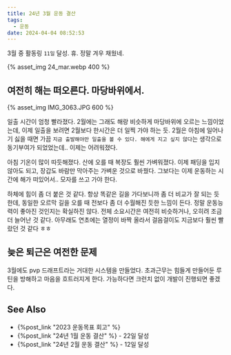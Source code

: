 ```yaml
---
title: 24년 3월 운동 결산
tags:
  - 운동
date: 2024-04-04 08:52:53
---
```



3월 중 활동링 `11일` 달성.
휴. 정말 겨우 채웠네. 

{% asset_img 24_mar.webp 400 %}

<!--more-->

## 여전히 해는 떠오른다. 마당바위에서.

{% asset_img IMG_3063.JPG 600 %}

일출 시간이 엄청 빨라졌다. 2월에는 그래도 해랑 비슷하게 마당바위에 오르는 느낌이었는데, 이제 일출을 보려면 2월보다 한시간은 더 일찍 가야 하는 듯. 2월은 아침에 일어나기 싫을 때면 가끔 `지금 출발해야만 일출을 볼 수 있다. 해에게 지고 싶지 않다`는 생각으로 동기부여가 되었었는데.. 이제는 어려워졌다.

아침 기온이 많이 따듯해졌다. 산에 오를 때 복장도 훨씬 가벼워졌다. 이제 패딩을 입지 않아도 되고, 장갑도 바람만 막아주는 가벼운 것으로 바꿨다. 그보다는 이제 운동하는 시간에 해가 떠있어서.. 모자를 쓰고 가야 한다. 

하체에 힘이 좀 더 붙은 것 같다. 항상 똑같은 길을 가다보니까 좀 더 비교가 잘 되는 듯 한데, 동일한 오르막 길을 오를 때 전보다 좀 더 수월해진 듯한 느낌이 든다. 정말 운동능력이 좋아진 것인지는 확실하진 않다. 전체 소요시간은 여전히 비슷하거나, 오히려 조금 더 늘어난 것 같다. 아무래도 연초에는 열정이 바짝 올라서 걸음걸이도 지금보다 훨씬 빨랐던 것 같다 ㅎㅎ

## 늦은 퇴근은 여전한 문제

3월에도 pvp 드래프트라는 거대한 시스템을 만들었다. 초과근무는 힘들게 만들어둔 루틴을 방해하고 마음을 흐트러지게 한다. 가능하다면 크런치 없이 개발이 진행되면 좋겠다. 

## See Also

* {%post_link "2023 운동목표 회고" %}
* {%post_link "24년 1월 운동 결산" %} - 22일 달성
* {%post_link "24년 2월 운동 결산" %} - 12일 달성
